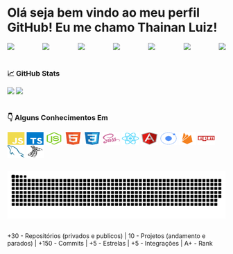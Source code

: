 # Olá seja bem vindo ao meu perfil GitHub! Eu me chamo Thainan Luiz!

<div style="justify-content: space-between; width: 100%; display: flex;">
 <a href="https://instagram.com/thainan.luiz7" target="_blank"><img src="https://img.shields.io/badge/-Instagram-%23E4405F?style=for-the-badge&logo=instagram&logoColor=white" target="_blank"></a>
 <a href="https://discord.gg/QrUHtHQMnY" target="_blank"><img src="https://img.shields.io/badge/Discord-7289DA?style=for-the-badge&logo=discord&logoColor=white" target="_blank"></a> 
 <a href = "mailto:thainandj@hotmail.com"><img src="https://img.shields.io/badge/Microsoft_Outlook-0078D4?style=for-the-badge&logo=microsoft-outlook&logoColor=white" target="_blank"></a>
 <a href="https://www.linkedin.com/in/thainanluiz12345/" target="_blank"><img src="https://img.shields.io/badge/-LinkedIn-%230077B5?style=for-the-badge&logo=linkedin&logoColor=white" target="_blank"></a>
 <img src="https://img.shields.io/badge/Windows-0078D6?style=for-the-badge&logo=windows&logoColor=white" />
 <img src="https://img.shields.io/badge/Xbox-107C10?style=for-the-badge&logo=xbox&logoColor=white" />
 <img src="https://img.shields.io/badge/Steam-000000?style=for-the-badge&logo=steam&logoColor=white" />
</div>

<br />

### 📈 GitHub Stats
<div>
 <img height="180px" width="auto" float="left" src="https://github-readme-stats.vercel.app/api?username=thainanluiz&border_radius=10&show_icons=true&theme=dark&include_all_commits=true&count_private=true&icon_color=#fff"/>
 <img height="180px" width="auto" float="right" src="https://github-readme-stats.vercel.app/api/top-langs/?username=thainanluiz&layout=compact&count_private=true&langs_count=7&theme=dark"/>
</div>

<br />

### 👇 Alguns Conhecimentos Em
<div style="display: inline_block">
 <img align="center" alt="Thainan-Js" height="30" width="40" src="https://raw.githubusercontent.com/devicons/devicon/master/icons/javascript/javascript-plain.svg">
 <img align="center" alt="Thainan-Ts" height="30" width="40" src="https://raw.githubusercontent.com/devicons/devicon/master/icons/typescript/typescript-plain.svg">
 <img align="center" alt="Thainan-Node" height="30" width="40" src="https://raw.githubusercontent.com/devicons/devicon/master/icons/nodejs/nodejs-original.svg">
 <img align="center" alt="Thainan-HTML" height="30" width="40" src="https://raw.githubusercontent.com/devicons/devicon/master/icons/html5/html5-original.svg">
 <img align="center" alt="Thainan-CSS" height="30" width="40" src="https://raw.githubusercontent.com/devicons/devicon/master/icons/css3/css3-original.svg">
 <img align="center" alt="Thainan-SASS" height="30" width="40" src="https://raw.githubusercontent.com/devicons/devicon/master/icons/sass/sass-original.svg">
 <img align="center" alt="Thainan-React" height="30" width="40" src="https://raw.githubusercontent.com/devicons/devicon/master/icons/react/react-original.svg">
 <img align="center" alt="Thainan-Angular" height="30" width="40" src="https://raw.githubusercontent.com/devicons/devicon/master/icons/angularjs/angularjs-original.svg">
 <img align="center" alt="Thainan-Ionic" height="30" width="40" src="https://raw.githubusercontent.com/devicons/devicon/master/icons/ionic/ionic-original.svg">
 <img align="center" alt="Thainan-Firebase" height="30" width="40" src="https://raw.githubusercontent.com/devicons/devicon/master/icons/firebase/firebase-plain.svg">
 <img align="center" alt="Thainan-NPM" height="30" width="40" src="https://raw.githubusercontent.com/devicons/devicon/master/icons/npm/npm-original-wordmark.svg">
 <img align="center" alt="Thainan-MYSQL" height="30" width="40" src="https://raw.githubusercontent.com/devicons/devicon/master/icons/mysql/mysql-original.svg">
 <img align="center" alt="Thainan-SQLServer" height="30" width="40" src="https://raw.githubusercontent.com/devicons/devicon/master/icons/microsoftsqlserver/microsoftsqlserver-plain.svg">
</div>

##
 ![Snake animation](https://github.com/thainanluiz/thainanluiz/blob/output/github-contribution-grid-snake.svg)
##

<div>
 <span>+30   - Repositórios (privados e publicos) | </span>
 <span>10    - Projetos (andamento e parados) | </span>
 <span>+150 - Commits | </span>
 <span>+5    - Estrelas | </span>
 <span>+5    - Integrações | </span>
 <span>A+   - Rank</span>
</div>
